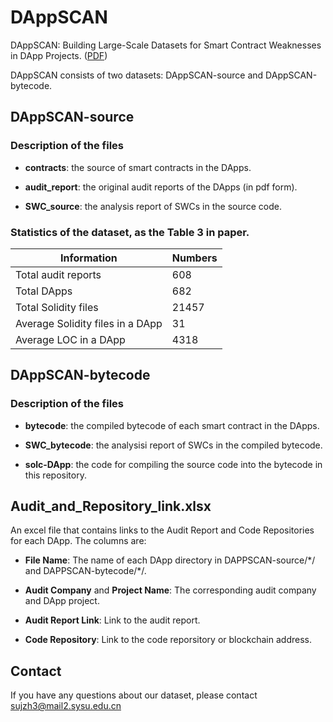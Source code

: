 # DAppSCAN
DAppSCAN: Building Large-Scale Datasets for Smart Contract Weaknesses in DApp Projects. ([PDF](https://arxiv.org/abs/2305.08456))

DAppSCAN consists of two datasets: DAppSCAN-source and DAppSCAN-bytecode.

## DAppSCAN-source

### Description of the files

- **contracts**: the source of smart contracts in the DApps.

- **audit_report**: the original audit reports of the DApps (in pdf form).

- **SWC_source**: the analysis report of SWCs in the source code.

### Statistics of the dataset, as the Table 3 in paper.
| Information | Numbers |
| - | - |
| Total audit reports | 608 |
| Total DApps | 682 |
| Total Solidity files | 21457 |
| Average Solidity files in a DApp | 31 |
| Average LOC in a DApp | 4318 |

## DAppSCAN-bytecode

### Description of the files

- **bytecode**: the compiled bytecode of each smart contract in the DApps.

- **SWC_bytecode**: the analysisi report of SWCs in the compiled bytecode.

- **solc-DApp**: the code for compiling the source code into the bytecode in this repository.

## Audit_and_Repository_link.xlsx

An excel file that contains links to the Audit Report and Code Repositories for each DApp. The columns are:

- **File Name**: The name of each DApp directory in DAPPSCAN-source/\*/ and DAPPSCAN-bytecode/\*/.
  
- **Audit Company** and **Project Name**: The corresponding audit company and DApp project.
  
- **Audit Report Link**: Link to the audit report.
  
- **Code Repository**: Link to the code reporsitory or blockchain address.

## Contact
If you have any questions about our dataset, please contact sujzh3@mail2.sysu.edu.cn
